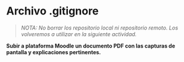 # Archivo .gitignore




> *NOTA: No borrar los repositorio local ni repositorio remoto. Los volveremos a utilizar en la siguiente actividad.*

**Subir a plataforma Moodle un documento PDF con las capturas de pantalla y explicaciones pertinentes.**
